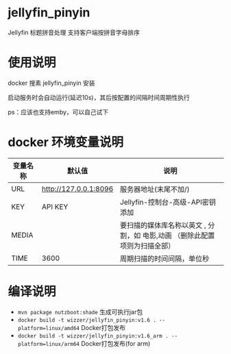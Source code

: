 # jellyfin_pinyin
Jellyfin 标题拼音处理 支持客户端按拼音字母排序
# 使用说明
docker 搜素 jellyfin_pinyin 安装

启动服务时会自动运行(延迟10s)，其后按配置的间隔时间周期性执行

ps：应该也支持emby，可以自己试下

# docker 环境变量说明

变量名称 | 默认值 | 说明
----|------|----
URL | http://127.0.0.1:8096  | 服务器地址(末尾不加/)
KEY | API KEY  | Jellyfin-控制台-高级-API密钥 添加
MEDIA |   | 要扫描的媒体库名称以英文 , 分割，如 电影,动画 （删除此配置项则为扫描全部）
TIME | 3600  | 周期扫描的时间间隔，单位秒


# 编译说明

* `mvn package nutzboot:shade` 生成可执行jar包
* `docker build -t wizzer/jellyfin_pinyin:v1.6 . --platform=linux/amd64` Docker打包发布
* `docker build -t wizzer/jellyfin_pinyin:v1.6_arm . --platform=linux/arm64` Docker打包发布(for arm)
